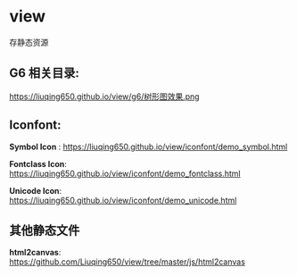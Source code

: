 # view
存静态资源

## G6 相关目录:

https://liuqing650.github.io/view/g6/树形图效果.png

## Iconfont:

**Symbol Icon** : https://liuqing650.github.io/view/iconfont/demo_symbol.html

**Fontclass Icon**: https://liuqing650.github.io/view/iconfont/demo_fontclass.html

**Unicode Icon**: https://liuqing650.github.io/view/iconfont/demo_unicode.html

## 其他静态文件

**html2canvas**: https://github.com/Liuqing650/view/tree/master/js/html2canvas
